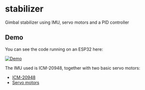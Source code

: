 # stabilizer

Gimbal stabilizer using IMU, servo motors and a PID controller

## Demo

You can see the code running on an ESP32 here:

[![Demo](https://img.youtube.com/vi/maIeQiaM7ds/0.jpg)](https://youtu.be/maIeQiaM7ds)

The IMU used is ICM-20948, together with two basic servo motors:

* [ICM-20948](https://www.sparkfun.com/products/15335)
* [Servo motors](https://www.sparkfun.com/products/9065)
